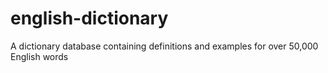 # english-dictionary
A dictionary database containing definitions and examples for over 50,000 English words
